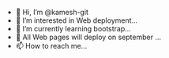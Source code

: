 - 👋 Hi, I’m @kamesh-git
- 👀 I’m interested in Web deployment...
- 🌱 I’m currently learning bootstrap...
- 💞️ All Web pages will deploy on september ...
- 📫 How to reach me...

<!---
kamesh-git/kamesh-git is a ✨ special ✨ repository because its `README.md` (this file) appears on your GitHub profile.
You can click the Preview link to take a look at your changes.
--->
